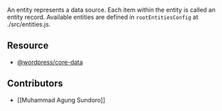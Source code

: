 An entity represents a data source. Each item within the entity is called an entity record. Available entities are defined in `rootEntitiesConfig` at ./src/entities.js.

## Resource
- [@wordpress/core-data](https://developer.wordpress.org/block-editor/reference-guides/packages/packages-core-data/)

## Contributors
- [[Muhammad Agung Sundoro]]